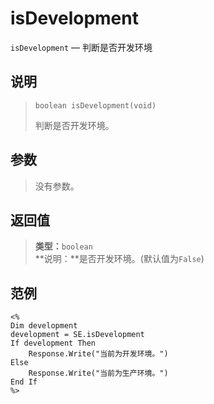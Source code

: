isDevelopment
=============
`isDevelopment` &mdash; 判断是否开发环境

说明
----
>     boolean isDevelopment(void)
> 判断是否开发环境。

参数
----
> 没有参数。

返回值
------
> **类型：**`boolean`  
> **说明：**是否开发环境。(默认值为`False`)

范例
----
>
    <%
    Dim development
    development = SE.isDevelopment
    If development Then
        Response.Write("当前为开发环境。")
    Else
        Response.Write("当前为生产环境。")
    End If
    %>